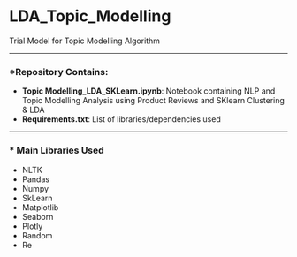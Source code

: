 # LDA_Topic_Modelling
 Trial Model for Topic Modelling Algorithm

---
### *Repository Contains:

- <b>Topic Modelling_LDA_SKLearn.ipynb</b>: Notebook containing NLP and Topic Modelling Analysis using Product Reviews and SKlearn Clustering & LDA 
- <b>Requirements.txt</b>: List of libraries/dependencies used

---
### * Main Libraries Used

* NLTK
* Pandas
* Numpy
* SkLearn
* Matplotlib
* Seaborn
* Plotly
* Random
* Re
